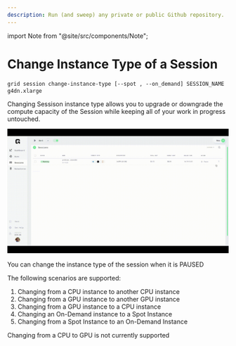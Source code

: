 ```yaml
---
description: Run (and sweep) any private or public Github repository.
---
```

import Note from "@site/src/components/Note";

# Change Instance Type of a Session

```text
grid session change-instance-type [--spot , --on_demand] SESSION_NAME g4dn.xlarge
```

Changing Sessison instance type allows you to upgrade or downgrade the compute capacity of the Session while keeping all of your work in progress untouched.

![](/images/sessions/change-instance-type.gif)

You can change the instance type of the session when it is PAUSED

The following scenarios are supported: 
1. Changing from a CPU instance to another CPU instance
2. Changing from a GPU instance to another GPU instance
3. Changing from a GPU instance to a CPU instance
4. Changing an On-Demand instance to a Spot Instance
5. Changing from a Spot Instance to an On-Demand Instance

<note>Changing from a CPU to GPU is not currently supported</note>